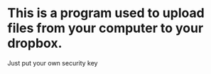 # This is a program used to upload files from your computer to your dropbox. 
Just put your own security key